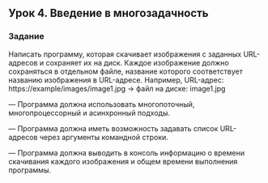 ## Урок 4. Введение в многозадачность
### Задание

Написать программу, которая скачивает изображения с заданных URL-адресов и сохраняет их на диск. Каждое изображение должно сохраняться в отдельном файле, название которого соответствует названию изображения в URL-адресе.
Например, URL-адрес: https://example/images/image1.jpg -> файл на диске: image1.jpg

— Программа должна использовать многопоточный, многопроцессорный и асинхронный подходы.

— Программа должна иметь возможность задавать список URL-адресов через аргументы командной строки.

— Программа должна выводить в консоль информацию о времени скачивания каждого изображения и общем времени выполнения программы.